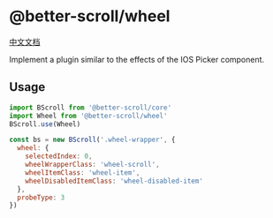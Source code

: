 # @better-scroll/wheel

[中文文档](https://github.com/joyjoyful92/better-scroll/blob/master/packages/wheel/README_zh-CN.md)

Implement a plugin similar to the effects of the IOS Picker component.

## Usage

```js
import BScroll from '@better-scroll/core'
import Wheel from '@better-scroll/wheel'
BScroll.use(Wheel)

const bs = new BScroll('.wheel-wrapper', {
  wheel: {
    selectedIndex: 0,
    wheelWrapperClass: 'wheel-scroll',
    wheelItemClass: 'wheel-item',
    wheelDisabledItemClass: 'wheel-disabled-item'
  },
  probeType: 3
})
```
